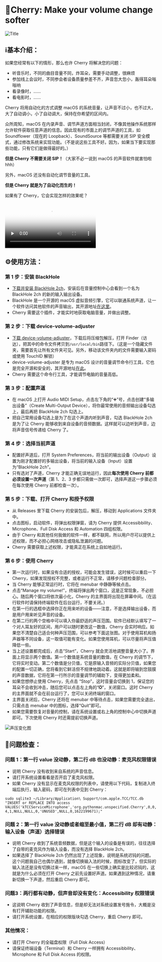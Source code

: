 # 🍒Cherry: Make your volume change softer

![Title](https://github.com/Ryan-the-hito/Cherry/blob/main/image/Cherry_Title.png)

## ℹ️基本介绍：

如果您经常有以下的情形，那么也许 Cherry 将解决您的问题：

- 听音乐时，不同的曲目音量不同，炸耳朵，需要手动调整，很麻烦
- 参加线上会议时，不同参会者设备质量参差不齐，声音忽大忽小，轰得耳朵嗡嗡响
- 看录像时，……
- 看电影时，……

Cherry 将用自动化的方式调整 macOS 的系统音量，让声音不过小，也不过大，大了自动调小，小了自动调大，保持在你希望的区间内。

众所周知，macOS 在内录声音、调节声道方面相当封闭，不像其他操作系统那样允许软件获取任意声道的信息。因此现有的市面上的调节声道的工具，如 Soundflower（现在的 Loopback）、SoundSource 等都需要关闭 SIP 安全模式，通过修改系统来实现功能。（不是说这些工具不好。因为，如果当下要实现那些功能，只有它们是做得最好的。）

**但是 Cherry 不需要关闭 SIP！**（大家不必一说到 macOS 的声音软件就害怕啦hhh）

另外，macOS 还没有自动化调节音量的工具。

**但是 Cherry 就是为了自动化而生的！**

如果有了 Cherry，它会实现怎样的效果呢？

<video id="video" controls="" preload="none" poster="https://github.com/Ryan-the-hito/Cherry/blob/main/image/Cherry_Title.png">
  <source id="mp4" src="https://github.com/Ryan-the-hito/Cherry/blob/main/image/My%20Movie.mp4" type="video/mp4">
</video>

## ⚙️使用方法：

### 第 1 步：安装 BlackHole

- [下载并安装 BlackHole 2ch](https://github.com/Ryan-the-hito/Cherry/blob/main/BlackHolePKG/BlackHole2ch.v0.4.0.pkg)，安装后在音量控制中心会看到一个名为 BlackHole 2ch 的新的输入输出设备。
- BlackHole 是一个开源的 macOS 虚拟音频引擎，它可以联通系统声道，让一个软件访问其他软件的声音输出，其开源地址[在这里](https://github.com/ExistentialAudio/BlackHole)。
- Cherry 需要这个插件，才能实时地获取电脑音量，并做出调整。

### 第 2 步：下载 device-volume-adjuster

- [下载 device-volume-adjuster](https://github.com/jonomuller/device-volume-adjuster/releases/download/v1.0.0/AdjustVolume.zip)，下载后将压缩包解压，打开 Finder（访达），把其中的命令文件拷贝到`/usr/local/bin`路径下。（这是一个隐藏文件夹，需要首先让所有文件夹可见。另外，移动该文件夹内的文件需要输入密码或使用 TouchID 解锁）
- device-volume-adjuster 是专为 macOS 设计的音量调节命令行工具，它也是完全开源和安全的，其开源地址[在此](https://github.com/jonomuller/device-volume-adjuster)。
- Cherry 需要这个命令行工具，才能调节电脑的音量高低。

### 第 3 步：配置声道

- 在 macOS 上打开 Audio MIDl Setup，点击左下角的“➕”号，点击创建“多输出设备”（Create Multi-Output Device），将你最常使用的音频输出设备勾选上，最后再把 BlackHole 2ch 勾选上。
- 把自己常用设备勾选上是为了在这个声道内听到声音，勾选 BlackHole 2ch 是为了让 Cherry 能够收到来自设备的音频数据。这样就可以边听到声音，边将声音信号传递给 Cherry 了。

### 第 4 步：选择当前声道

- 配置好声道后，打开 System Preferences，将当前的输出设备（Output）设置为刚才配置好的多输出设备，将当前的输入设备（Input）设置为“BlackHole 2ch”。
- 只有选对了声道，Cherry 才能正确无误地运行，因此**每次使用 Cherry 前都必须设置一次声道**（第 1、2、3 步都只需做一次即可，选择声道这一步骤必须在每次使用 Cherry 前都检查一次）。

### 第 5 步：下载、打开 Cherry 和授予权限

- 从 Releases 里下载 Cherry 的安装包后，解压，移动到 Applications 文件夹中。
- 点击图标，启动软件，将弹出权限弹窗，请为 Cherry 提供 Accessibbility、Microphone、Full Disk Access 和 Automation 四组权限。
- 由于 Cherry 和其他任何我做的软件一样，都不联网，所以用户尽可以提供上述权限，而不必担心网络攻击或隐私泄漏的问题。
- Cherry 需要获取上述权限，才能真正在系统上自如地运行。

### 第 6 步：使用 Cherry

- 第一次运行时，如果没有合适的授权，可能会发生错误，这时候可以重启一下 Cherry，如果发现授权不完整，或者运行不正常，请移步问题检查部分。
- 当 Cherry 能够正常运行时，它将在 menubar 中静静等候点击。
- 点击“Manage my volume!”，终端将弹出两个窗口，这是正常现象，不必担心。随后两个窗口将依次最小化，Cherry 的主界面将出现在屏幕中间。（在运行软件时请保持终端软件在后台运行，不要关闭。）
- 在第一行的选框中选择你正在用来听的设备——注意，不是选择输出设备，而是用户用来听见声音的设备。
- 在第二行的两个空格中可以填入你最舒适的声压范围。软件已经默认填写了一个对人耳友好的区间，用户可以随时更改这一数值，Cherry 会实时响应。如果您不清楚自己适合何种声压范围，可以参考下面这张图。对于使用耳机和扬声器等不同设备，这一取值可能有变化。如果您使用耳机，可以尽量将声压值降低一些。
- 当上述设置都完成后，点击“Start”，Cherry 就会灵活地调整音量大小了。界面上将显示两个数值。第一个数值是系统音量的数值，在 Cherry 的调节下，它将实时变动。第二个数值是分贝值，它是原输入音频的实际分贝值，如果您的配置一切正确，您将看到它鲜活但不规律地跳动着。这就是即将输到您鼓膜的声音数据，它将在第一行所示的音量调节的辅助下，变得更加柔和。
- 如果您想停止使用 Cherry，先点击 “Stop”，这时音量会切换到 1，保证您的耳朵不会收到冲击，随后您可以点击左上角的“❎”，关闭窗口。这时 Cherry 的主界面就不会在前台运行了，您可以关闭终端的窗口。
- 主界面关闭后，Cherry 还将在 menubar 中等待点击，如果您需要完全退出，只需点击 menubar 中的图标，选择“Quit”即可。
- 如果您需要恢复对音量的控制，请在系统设置或右上角的控制中心中切换声道即可。下次使用 Cherry 时还需提前切换声道。

![声压变化图](https://github.com/Ryan-the-hito/Cherry/blob/main/image/acoustic%20pressure%20range.webp)

## 🤔问题检查：

### 问题 1：第一行 value 没动静，第二行 dB 也没动静：麦克风权限错误

- 说明 Cherry 没有收到来自系统的声音信息。
- 请打开系统设置看看是否开启了麦克风权限。
- 如果 Cherry 没有显示在麦克风权限的列表中，请使用以下代码，复制进入终端后执行，输入密码，即可在列表中见到 Cherry：

`sudo sqlite3 ~/Library/Application\ Support/com.apple.TCC/TCC.db "INSERT or REPLACE INTO access VALUES('kTCCServiceMicrophone','org.pythonmac.unspecified.Cherry',0,0,4,1,NULL,NULL,0,'UNUSED',NULL,0,1622199671);"`

### 问题 2：第一行 value 没动静或者缩至最小值，第二行 dB 却有动静：输入设备（声道）选择错误

- 说明 Cherry 收到了系统音频数据，但是这个输入的设备是有误的，往往选择了自带的麦克风作为输入设备，而没有选择 BlackHole 2ch。
- 如果选择了 BlackHole 2ch 仍然出现了上述现象，说明是系统迟钝的问题。这个问题我自己也偶尔遇到，就像切换输入法的时候，图标改变了，但实际的输入法还是没有切换过来一样，macOS 在一些切换上确实是比较迟钝的，这就是为什么必须在打开 Cherry 之前先设置好声道。如果遇到这种情况，请重新切换一下声道，然后重启 Cherry 即可。

### 问题3：两行都有动静，但声音却没有变化：Accessibility 权限错误

- 这说明 Cherry 收到了声音信息，但是却无法对系统设置发号施令，大概是没有打开辅助功能的权限。
- 请打开系统设置，在相应的权限版块勾选 Cherry，重启 Cherry 即可。

### 其他情况：

- 请打开 Cherry 的全磁盘权限（Full Disk Access）
- 请保证终端设备（Terminal）和 Cherry 一样拥有 Accessibbility、Microphone 和 Full Disk Access 的权限。
